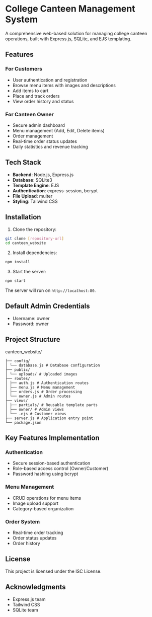 # College Canteen Management System

A comprehensive web-based solution for managing college canteen operations, built with Express.js, SQLite, and EJS templating.

## Features

### For Customers
- User authentication and registration
- Browse menu items with images and descriptions
- Add items to cart
- Place and track orders
- View order history and status

### For Canteen Owner
- Secure admin dashboard
- Menu management (Add, Edit, Delete items)
- Order management
- Real-time order status updates
- Daily statistics and revenue tracking

## Tech Stack

- **Backend**: Node.js, Express.js
- **Database**: SQLite3
- **Template Engine**: EJS
- **Authentication**: express-session, bcrypt
- **File Upload**: multer
- **Styling**: Tailwind CSS

## Installation

1. Clone the repository:
```bash
git clone [repository-url]
cd canteen_website
```
2. Install dependencies:
```bash
npm install
```
3. Start the server:
```bash
npm start
```
The server will run on `http://localhost:80`.

## Default Admin Credentials
- Username: owner
- Password: owner
 
## Project Structure
canteen_website/
```
├── config/
│ └── database.js # Database configuration
├── public/
│ └── uploads/ # Uploaded images
├── routes/
│ ├── auth.js # Authentication routes
│ ├── menu.js # Menu management
│ ├── orders.js # Order processing
│ └── owner.js # Admin routes
├── views/
│ ├── partials/ # Reusable template parts
│ ├── owner/ # Admin views
│ └── .ejs # Customer views
├── server.js # Application entry point
└── package.json
```

## Key Features Implementation

### Authentication
- Secure session-based authentication
- Role-based access control (Owner/Customer)
- Password hashing using bcrypt

### Menu Management
- CRUD operations for menu items
- Image upload support
- Category-based organization

### Order System
- Real-time order tracking
- Order status updates
- Order history

## License

This project is licensed under the ISC License.

## Acknowledgments

- Express.js team
- Tailwind CSS
- SQLite team